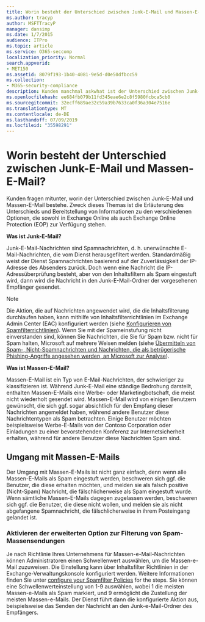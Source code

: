 ```yaml
---
title: Worin besteht der Unterschied zwischen Junk-E-Mail und Massen-E-Mail?
ms.author: tracyp
author: MSFTTracyP
manager: dansimp
ms.date: 1/7/2015
audience: ITPro
ms.topic: article
ms.service: O365-seccomp
localization_priority: Normal
search.appverid:
- MET150
ms.assetid: 8079f193-1b40-4081-9e5d-d0e50dfbcc59
ms.collection:
- M365-security-compliance
description: Kunden manchmal askwhat ist der Unterschied zwischen Junk-e-Mail und Massen-e-Mail-Nachrichten? In diesem Thema werden die Unterschiede erläutert und Informationen zu den verschiedenen Optionen bereitgestellt, die sowohl in Exchange Online als auch in Exchange Online Protection verfügbar sind (EoP).
ms.openlocfilehash: ee684fb079b11fd345eae6e2c8f5980fcbca5cb0
ms.sourcegitcommit: 32ecff689ae32c59a39b7633ca0f36a304e7516e
ms.translationtype: MT
ms.contentlocale: de-DE
ms.lasthandoff: 07/09/2019
ms.locfileid: "35598291"
---
```

# <a name="whats-the-difference-between-junk-email-and-bulk-email"></a>Worin besteht der Unterschied zwischen Junk-E-Mail und Massen-E-Mail?

Kunden fragen mitunter, worin der Unterschied zwischen Junk-E-Mail und Massen-E-Mail bestehe. Zweck dieses Themas ist die Erläuterung des Unterschieds und Bereitstellung von Informationen zu den verschiedenen Optionen, die sowohl in Exchange Online als auch Exchange Online Protection (EOP) zur Verfügung stehen.
  
 **Was ist Junk-E-Mail?**
  
Junk-E-Mail-Nachrichten sind Spamnachrichten, d. h. unerwünschte E-Mail-Nachrichten, die vom Dienst herausgefiltert werden. Standardmäßig weist der Dienst Spamnachrichten basierend auf der Zuverlässigkeit der IP-Adresse des Absenders zurück. Doch wenn eine Nachricht die IP-Adressüberprüfung besteht, aber von den Inhaltsfiltern als Spam eingestuft wird, dann wird die Nachricht in den Junk-E-Mail-Ordner der vorgesehenen Empfänger gesendet. 
  
> [!NOTE]
> Die Aktion, die auf Nachrichten angewendet wird, die die Inhaltsfilterung durchlaufen haben, kann mithilfe von Inhaltsfilterrichtlinien im Exchange Admin Center (EAC) konfiguriert werden (siehe [Konfigurieren von Spamfilterrichtlinien](configure-your-spam-filter-policies.md)). Wenn Sie mit der Spameinstufung nicht einverstanden sind, können Sie Nachrichten, die Sie für Spam bzw. nicht für Spam halten, Microsoft auf mehrere Weisen melden (siehe [Übermitteln von Spam-, Nicht-Spamnachrichten und Nachrichten, die als betrügerische Phishing-Angriffe angesehen werden, an Microsoft zur Analyse](submit-spam-non-spam-and-phishing-scam-messages-to-microsoft-for-analysis.md)). 
  
 **Was ist Massen-E-Mail?**
  
Massen-E-Mail ist ein Typ von E-Mail-Nachrichten, der schwieriger zu klassifizieren ist. Während Junk-E-Mail eine ständige Bedrohung darstellt, enthalten Massen-E-Mails eine Werbe- oder Marketingbotschaft, die meist nicht wiederholt gesendet wird. Massen-E-Mail wird von einigen Benutzern gewünscht, die sich ggf. sogar absichtlich für den Empfang dieser Nachrichten angemeldet haben, während andere Benutzer diese Nachrichtentypen als Spam betrachten. Einige Benutzer möchten beispielsweise Werbe-E-Mails von der Contoso Corporation oder Einladungen zu einer bevorstehenden Konferenz zur Internetsicherheit erhalten, während für andere Benutzer diese Nachrichten Spam sind.
  
## <a name="how-to-manage-bulk-email"></a>Umgang mit Massen-E-Mails

Der Umgang mit Massen-E-Mails ist nicht ganz einfach, denn wenn alle Massen-E-Mails als Spam eingestuft werden, beschweren sich ggf. die Benutzer, die diese erhalten möchten, und melden sie als falsch positive (Nicht-Spam) Nachricht, die fälschlicherweise als Spam eingestuft wurde. Wenn sämtliche Massen-E-Mails dagegen zugelassen werden, beschweren sich ggf. die Benutzer, die diese nicht wollen, und melden sie als nicht abgefangene Spamnachricht, die fälschlicherweise in ihrem Posteingang gelandet ist.
  
### <a name="enable-bulk-mail-sensitivity-control-in-the-content-filter-policy"></a>Aktivieren der erweiterten Option zur Filterung von Spam-Massensendungen

Je nach Richtlinie Ihres Unternehmens für Massen-e-Mail-Nachrichten können Administratoren einen Schwellenwert auswählen, um die Massen-e-Mail zuzuweisen. Die Einstellung kann über Inhaltsfilter Richtlinien in der Exchange-Verwaltungskonsole konfiguriert werden. Weitere Informationen finden Sie unter [configure your Spamfilter Policies](configure-your-spam-filter-policies.md) for the steps. Sie können eine Schwellenwerteinstellung von 1-9 auswählen, wobei 1 die meisten Massen-e-Mails als Spam markiert, und 9 ermöglicht die Zustellung der meisten Massen-e-Mails. Der Dienst führt dann die konfigurierte Aktion aus, beispielsweise das Senden der Nachricht an den Junk-e-Mail-Ordner des Empfängers. 
  


